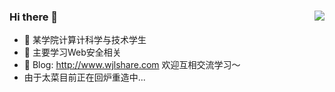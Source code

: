 ### Hi there 👋             <img align="right" src="https://github-readme-stats.vercel.app/api?username=KpLi0rn&show_icons=true&theme=radical">
- 🔭 某学院计算计科学与技术学生      
- 🌱 主要学习Web安全相关
- 🍔 Blog: http://www.wjlshare.com 欢迎互相交流学习～
- 由于太菜目前正在回炉重造中...

